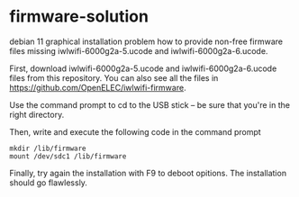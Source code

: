 # firmware-solution
debian 11 graphical installation problem how to provide non-free firmware files missing iwlwifi-6000g2a-5.ucode and iwlwifi-6000g2a-6.ucode.

First, download iwlwifi-6000g2a-5.ucode and iwlwifi-6000g2a-6.ucode files from this repository. 
You can also see all the files in https://github.com/OpenELEC/iwlwifi-firmware.

Use the command prompt to cd to the USB stick  – be sure that you're in the right directory.

Then, write and execute the following code in the command prompt 

```
mkdir /lib/firmware
mount /dev/sdc1 /lib/firmware
```

Finally, try again the installation with F9 to deboot opitions. The installation should go flawlessly.	
